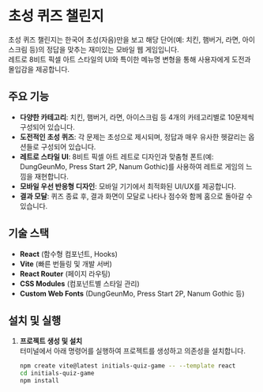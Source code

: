 # 초성 퀴즈 챌린지

초성 퀴즈 챌린지는 한국어 초성(자음)만을 보고 해당 단어(예: 치킨, 햄버거, 라면, 아이스크림 등)의 정답을 맞추는 재미있는 모바일 웹 게임입니다.  
레트로 8비트 픽셀 아트 스타일의 UI와 특이한 메뉴명 변형을 통해 사용자에게 도전과 몰입감을 제공합니다.

## 주요 기능

- **다양한 카테고리**: 치킨, 햄버거, 라면, 아이스크림 등 4개의 카테고리별로 10문제씩 구성되어 있습니다.
- **도전적인 초성 퀴즈**: 각 문제는 초성으로 제시되며, 정답과 매우 유사한 헷갈리는 옵션들로 구성되어 있습니다.
- **레트로 스타일 UI**: 8비트 픽셀 아트 레트로 디자인과 맞춤형 폰트(예: DungGeunMo, Press Start 2P, Nanum Gothic)를 사용하여 레트로 게임의 느낌을 재현합니다.
- **모바일 우선 반응형 디자인**: 모바일 기기에서 최적화된 UI/UX를 제공합니다.
- **결과 모달**: 퀴즈 종료 후, 결과 화면이 모달로 나타나 점수와 함께 홈으로 돌아갈 수 있습니다.

## 기술 스택

- **React** (함수형 컴포넌트, Hooks)
- **Vite** (빠른 번들링 및 개발 서버)
- **React Router** (페이지 라우팅)
- **CSS Modules** (컴포넌트별 스타일 관리)
- **Custom Web Fonts** (DungGeunMo, Press Start 2P, Nanum Gothic 등)

## 설치 및 실행

1. **프로젝트 생성 및 설치**  
   터미널에서 아래 명령어를 실행하여 프로젝트를 생성하고 의존성을 설치합니다.
   ```bash
   npm create vite@latest initials-quiz-game -- --template react
   cd initials-quiz-game
   npm install

